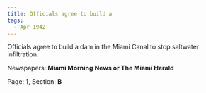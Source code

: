 ```yaml
---  
title: Officials agree to build a  
tags:  
  - Apr 1942  
---  
```

  
Officials agree to build a dam in the Miami Canal to stop saltwater infiltration.  
  
Newspapers: **Miami Morning News or The Miami Herald**  
  
Page: **1**, Section: **B** 
